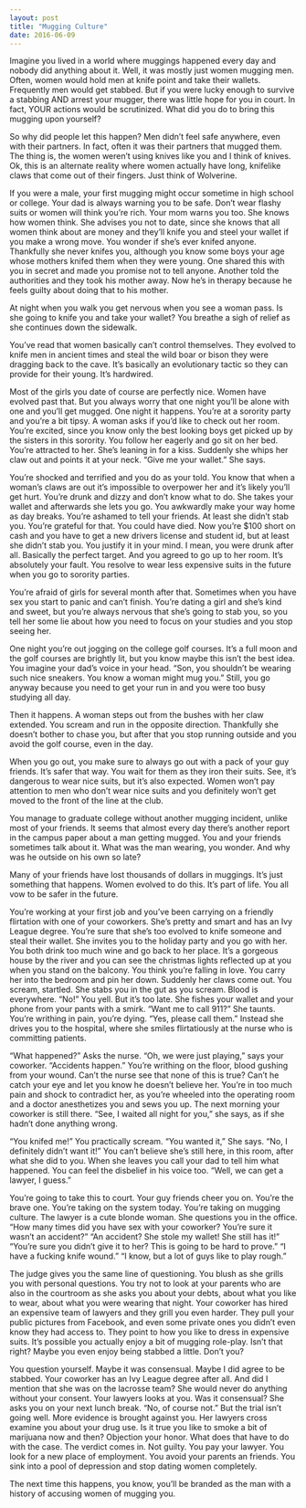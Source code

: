 ```yaml
---
layout: post
title: "Mugging Culture"
date: 2016-06-09
---
```



Imagine you lived in a world where muggings happened every day and nobody did anything about it.
Well, it was mostly just women mugging men. Often, women would hold men at knife point and take their wallets. Frequently men would get stabbed. But if you were lucky enough to survive a stabbing AND arrest your mugger, there was little hope for you in court. In fact, YOUR actions would be scrutinized. What did you do to bring this mugging upon yourself?

So why did people let this happen? Men didn’t feel safe anywhere, even with their partners. In fact, often it was their partners that mugged them.
The thing is, the women weren’t using knives like you and I think of knives. Ok, this is an alternate reality where women actually have long, knifelike claws that come out of their fingers. Just think of Wolverine.

If you were a male, your first mugging might occur sometime in high school or college. Your dad is always warning you to be safe. Don’t wear flashy suits or women will think you’re rich. Your mom warns you too. She knows how women think. She advises you not to date, since she knows that all women think about are money and they’ll knife you and steel your wallet if you make a wrong move. You wonder if she’s ever knifed anyone. Thankfully she never knifes you, although you know some boys your age whose mothers knifed them when they were young. One shared this with you in secret and made you promise not to tell anyone. Another told the authorities and they took his mother away. Now he’s in therapy because he feels guilty about doing that to his mother.

At night when you walk you get nervous when you see a woman pass. Is she going to knife you and take your wallet? You breathe a sigh of relief as she continues down the sidewalk.

You’ve read that women basically can’t control themselves. They evolved to knife men in ancient times and steal the wild boar or bison they were dragging back to the cave. It’s basically an evolutionary tactic so they can provide for their young. It’s hardwired.

Most of the girls you date of course are perfectly nice. Women have evolved past that. But you always worry that one night you’ll be alone with one and you’ll get mugged. One night it happens. You’re at a sorority party and you’re a bit tipsy. A woman asks if you’d like to check out her room. You’re excited, since you know only the best looking boys get picked up by the sisters in this sorority. You follow her eagerly and go sit on her bed. You’re attracted to her. She’s leaning in for a kiss. Suddenly she whips her claw out and points it at your neck. “Give me your wallet.” She says.

You’re shocked and terrified and you do as your told. You know that when a woman’s claws are out it’s impossible to overpower her and it’s likely you’ll get hurt. You’re drunk and dizzy and don’t know what to do. She takes your wallet and afterwards she lets you go. You awkwardly make your way home as day breaks. You’re ashamed to tell your friends. At least she didn’t stab you. You’re grateful for that. You could have died. Now you’re $100 short on cash and you have to get a new drivers license and student id, but at least she didn’t stab you. You justify it in your mind. I mean, you were drunk after all. Basically the perfect target. And you agreed to go up to her room. It’s absolutely your fault. You resolve to wear less expensive suits in the future when you go to sorority parties.

You’re afraid of girls for several month after that. Sometimes when you have sex you start to panic and can’t finish. You’re dating a girl and she’s kind and sweet, but you’re always nervous that she’s going to stab you, so you tell her some lie about how you need to focus on your studies and you stop seeing her.

One night you’re out jogging on the college golf courses. It’s a full moon and the golf courses are brightly lit, but you know maybe this isn’t the best idea. You imagine your dad’s voice in your head. “Son, you shouldn’t be wearing such nice sneakers. You know a woman might mug you.” Still, you go anyway because you need to get your run in and you were too busy studying all day.

Then it happens. A woman steps out from the bushes with her claw extended. You scream and run in the opposite direction. Thankfully she doesn’t bother to chase you, but after that you stop running outside and you avoid the golf course, even in the day.

When you go out, you make sure to always go out with a pack of your guy friends. It’s safer that way. You wait for them as they iron their suits. See, it’s dangerous to wear nice suits, but it’s also expected. Women won’t pay attention to men who don’t wear nice suits and you definitely won’t get moved to the front of the line at the club.

You manage to graduate college without another mugging incident, unlike most of your friends. It seems that almost every day there’s another report in the campus paper about a man getting mugged. You and your friends sometimes talk about it. What was the man wearing, you wonder. And why was he outside on his own so late?

Many of your friends have lost thousands of dollars in muggings. It’s just something that happens. Women evolved to do this. It’s part of life. You all vow to be safer in the future.

You’re working at your first job and you’ve been carrying on a friendly flirtation with one of your coworkers. She’s pretty and smart and has an Ivy League degree. You’re sure that she’s too evolved to knife someone and steal their wallet. She invites you to the holiday party and you go with her. You both drink too much wine and go back to her place. It’s a gorgeous house by the river and you can see the christmas lights reflected up at you when you stand on the balcony. You think you’re falling in love. You carry her into the bedroom and pin her down. Suddenly her claws come out. You scream, startled. She stabs you in the gut as you scream. Blood is everywhere. “No!” You yell. But it’s too late. She fishes your wallet and your phone from your pants with a smirk. “Want me to call 911?” She taunts. You’re writhing in pain, you’re dying. “Yes, please call them.” 
Instead she drives you to the hospital, where she smiles flirtatiously at the nurse who is committing patients.

“What happened?” Asks the nurse. 
“Oh, we were just playing,” says your coworker. “Accidents happen.”
You’re writhing on the floor, blood gushing from your wound. Can’t the nurse see that none of this is true? Can’t he catch your eye and let you know he doesn’t believe her. You’re in too much pain and shock to contradict her, as you’re wheeled into the operating room and a doctor anesthetizes you and sews you up. The next morning your coworker is still there. “See, I waited all night for you,” she says, as if she hadn’t done anything wrong.

“You knifed me!” You practically scream.
“You wanted it,” She says.
“No, I definitely didn’t want it!” You can’t believe she’s still here, in this room, after what she did to you. When she leaves you call your dad to tell him what happened. You can feel the disbelief in his voice too. “Well, we can get a lawyer, I guess.”

You’re going to take this to court. Your guy friends cheer you on. You’re the brave one. You’re taking on the system today. You’re taking on mugging culture. The lawyer is a cute blonde woman. She questions you in the office.
“How many times did you have sex with your coworker? You’re sure it wasn’t an accident?”
“An accident? She stole my wallet! She still has it!”
“You’re sure you didn’t give it to her? This is going to be hard to prove.”
“I have a fucking knife wound.”
“I know, but a lot of guys like to play rough.”

The judge gives you the same line of questioning. You blush as she grills you with personal questions. You try not to look at your parents who are also in the courtroom as she asks you about your debts, about what you like to wear, about what you were wearing that night. Your coworker has hired an expensive team of lawyers and they grill you even harder. They pull your public pictures from Facebook, and even some private ones you didn’t even know they had access to. They point to how you like to dress in expensive suits. It’s possible you actually enjoy a bit of mugging role-play. Isn’t that right? Maybe you even enjoy being stabbed a little. Don’t you?

You question yourself. Maybe it was consensual. Maybe I did agree to be stabbed. Your coworker has an Ivy League degree after all. And did I mention that she was on the lacrosse team? She would never do anything without your consent. Your lawyers looks at you. Was it consensual? She asks you on your next lunch break. “No, of course not.” 
But the trial isn’t going well. More evidence is brought against you. Her lawyers cross examine you about your drug use. Is it true you like to smoke a bit of marijuana now and then?
Objection your honor. What does that have to do with the case. 
The verdict comes in. Not guilty. You pay your lawyer. You look for a new place of employment. You avoid your parents an friends. You sink into a pool of depression and stop dating women completely.

The next time this happens, you know, you’ll be branded as the man with a history of accusing women of mugging you.